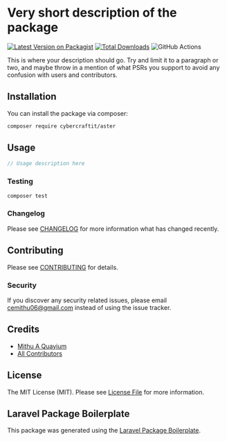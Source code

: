 # Very short description of the package

[![Latest Version on Packagist](https://img.shields.io/packagist/v/cybercraftit/aster.svg?style=flat-square)](https://packagist.org/packages/cybercraftit/aster)
[![Total Downloads](https://img.shields.io/packagist/dt/cybercraftit/aster.svg?style=flat-square)](https://packagist.org/packages/cybercraftit/aster)
![GitHub Actions](https://github.com/cybercraftit/aster/actions/workflows/main.yml/badge.svg)

This is where your description should go. Try and limit it to a paragraph or two, and maybe throw in a mention of what PSRs you support to avoid any confusion with users and contributors.

## Installation

You can install the package via composer:

```bash
composer require cybercraftit/aster
```

## Usage

```php
// Usage description here
```

### Testing

```bash
composer test
```

### Changelog

Please see [CHANGELOG](CHANGELOG.md) for more information what has changed recently.

## Contributing

Please see [CONTRIBUTING](CONTRIBUTING.md) for details.

### Security

If you discover any security related issues, please email cemithu06@gmail.com instead of using the issue tracker.

## Credits

-   [Mithu A Quayium](https://github.com/cybercraftit)
-   [All Contributors](../../contributors)

## License

The MIT License (MIT). Please see [License File](LICENSE.md) for more information.

## Laravel Package Boilerplate

This package was generated using the [Laravel Package Boilerplate](https://laravelpackageboilerplate.com).
